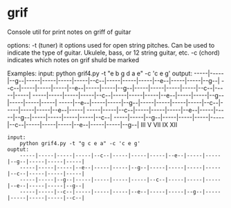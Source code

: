 # grif
Console util for print notes on griff of guitar


options: 
 -t (tuner) it options used for open string pitches. Can be used to indicate the type of guitar. Ukulele, bass, or 12 string guitar, etc.
 -c (chord) indicates which notes on grif shuld be marked


Examples:
    input:
        python grif4.py -t "e b g d a e" -c 'c e g'
    output:
        -----|-----|--g--|-----|-----|-----|-----|--c--|-----|-----|-----|--e--|-----|-----|--g--|
        --c--|-----|-----|-----|--e--|-----|-----|--g--|-----|-----|-----|-----|--c--|-----|-----|
        -----|-----|-----|-----|--c--|-----|-----|-----|--e--|-----|-----|--g--|-----|-----|-----|
        -----|--e--|-----|-----|--g--|-----|-----|-----|-----|--c--|-----|-----|-----|--e--|-----|
        -----|-----|--c--|-----|-----|-----|--e--|-----|-----|--g--|-----|-----|-----|-----|--c--|
        -----|-----|--g--|-----|-----|-----|-----|--c--|-----|-----|-----|--e--|-----|-----|--g--|
                     III          V          VII          IX               XII  

    input:
        python grif4.py -t "g c e a" -c 'c e g'
    ouptut:
        -----|-----|-----|-----|--c--|-----|-----|-----|--e--|-----|-----|--g--|-----|-----|-----|
        -----|-----|-----|--e--|-----|-----|--g--|-----|-----|-----|-----|--c--|-----|-----|-----|
        -----|-----|--g--|-----|-----|-----|-----|--c--|-----|-----|-----|--e--|-----|-----|--g--|
        -----|-----|--c--|-----|-----|-----|--e--|-----|-----|--g--|-----|-----|-----|-----|--c--|
